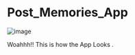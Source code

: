 # Post_Memories_App
![image](https://user-images.githubusercontent.com/109804208/188276522-2d49de02-f8ef-4dec-9a2b-202a0d64c29b.png)

Woahhh!!
This is how the App Looks .
